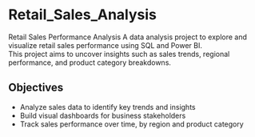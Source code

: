 # Retail_Sales_Analysis
Retail Sales Performance Analysis
A data analysis project to explore and visualize retail sales performance using SQL and Power BI.  
This project aims to uncover insights such as sales trends, regional performance, and product category breakdowns.

## Objectives

- Analyze sales data to identify key trends and insights
- Build visual dashboards for business stakeholders
- Track sales performance over time, by region and product category
